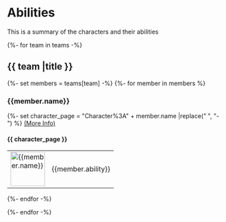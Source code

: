# Abilities

<!-- markdownlint-disable-file MD013 -->
<!-- markdownlint-disable-file MD033 -->

This is a summary of the characters and their abilities

{%- for team in teams -%}

## {{ team |title }}

{%- set members = teams[team] -%}
{%- for member in members %}

### {{member.name}}

{%- set character_page = "Character%3A" + member.name |replace(" ", "-") %}
[(More Info)]({{character_page}})

#### {{ character_page }}

<table border="0" width="100%">
    <tr>
        <td><img src="{{member.primary_image}}" alt="{{member.name}}" height="80"></td>
        <td>{{member.ability}}</td>
    </tr>
</table>
{%- endfor -%}

{%- endfor -%}
